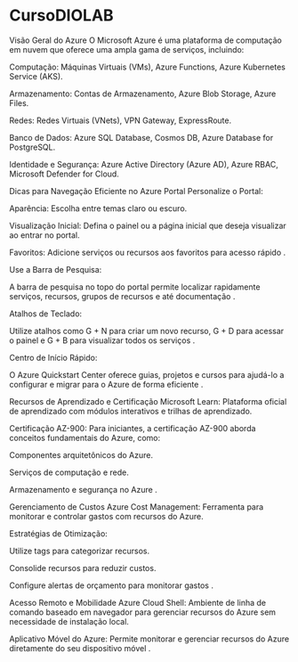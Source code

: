 # CursoDIOLAB

Visão Geral do Azure
O Microsoft Azure é uma plataforma de computação em nuvem que oferece uma ampla gama de serviços, incluindo:

Computação: Máquinas Virtuais (VMs), Azure Functions, Azure Kubernetes Service (AKS).

Armazenamento: Contas de Armazenamento, Azure Blob Storage, Azure Files.

Redes: Redes Virtuais (VNets), VPN Gateway, ExpressRoute.

Banco de Dados: Azure SQL Database, Cosmos DB, Azure Database for PostgreSQL.

Identidade e Segurança: Azure Active Directory (Azure AD), Azure RBAC, Microsoft Defender for Cloud.

Dicas para Navegação Eficiente no Azure Portal
Personalize o Portal:

Aparência: Escolha entre temas claro ou escuro.

Visualização Inicial: Defina o painel ou a página inicial que deseja visualizar ao entrar no portal.

Favoritos: Adicione serviços ou recursos aos favoritos para acesso rápido .

Use a Barra de Pesquisa:

A barra de pesquisa no topo do portal permite localizar rapidamente serviços, recursos, grupos de recursos e até documentação .

Atalhos de Teclado:

Utilize atalhos como G + N para criar um novo recurso, G + D para acessar o painel e G + B para visualizar todos os serviços .

Centro de Início Rápido:

O Azure Quickstart Center oferece guias, projetos e cursos para ajudá-lo a configurar e migrar para o Azure de forma eficiente .

Recursos de Aprendizado e Certificação
Microsoft Learn: Plataforma oficial de aprendizado com módulos interativos e trilhas de aprendizado.

Certificação AZ-900: Para iniciantes, a certificação AZ-900 aborda conceitos fundamentais do Azure, como:

Componentes arquitetônicos do Azure.

Serviços de computação e rede.

Armazenamento e segurança no Azure .

Gerenciamento de Custos
Azure Cost Management: Ferramenta para monitorar e controlar gastos com recursos do Azure.

Estratégias de Otimização:

Utilize tags para categorizar recursos.

Consolide recursos para reduzir custos.

Configure alertas de orçamento para monitorar gastos .

Acesso Remoto e Mobilidade
Azure Cloud Shell: Ambiente de linha de comando baseado em navegador para gerenciar recursos do Azure sem necessidade de instalação local.

Aplicativo Móvel do Azure: Permite monitorar e gerenciar recursos do Azure diretamente do seu dispositivo móvel .

